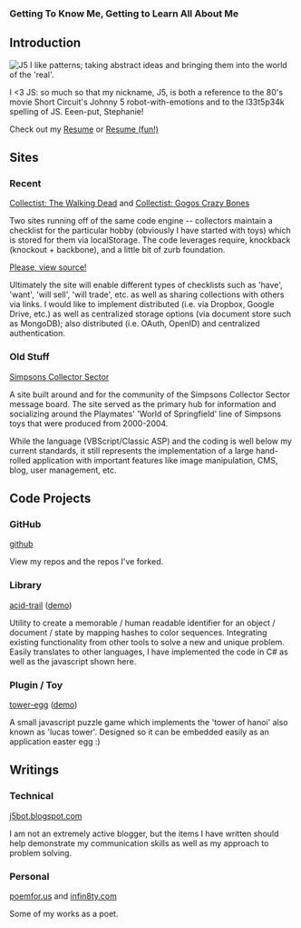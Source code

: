 ### Getting To Know Me, Getting to Learn All About Me

## Introduction
<img src="http://www.gravatar.com/avatar/2e019ae1c4a0ea28fa70280a1ac56f18.png" alt="J5" /> I like patterns; taking abstract ideas and bringing them into the world of the 'real'.

I <3 JS: so much so that my nickname, J5, is both a reference to the 80's movie Short Circuit's Johnny 5 robot-with-emotions and to the l33t5p34k spelling of JS.  Eeen-put, Stephanie!

Check out my [Resume](https://www.dropbox.com/s/owgwy2dfmjn9990/Jonathan%20%27J5%27%20Cook%20-%20Resume.pdf) or [Resume (fun!)](https://www.dropbox.com/s/996tkdbvjzb61qd/Jonathan%20%27J5%27%20Cook%20-%20Fun%20Resume.pdf)

## Sites
### Recent
[Collectist: The Walking Dead](http://thewalkingdead.collectist.org)
and [Collectist: Gogos Crazy Bones](http://gogos.collectist.org)

Two sites running off of the same code engine -- collectors maintain a checklist for the particular hobby (obviously I have started with toys) which is stored for them via localStorage.  The code leverages require, knockback (knockout + backbone), and a little bit of zurb foundation.

[Please, view source!](view-source:http://thewalkingdead.collectist.org)

Ultimately the site will enable different types of checklists such as 'have', 'want', 'will sell', 'will trade', etc. as well as sharing collections with others via links.  I would like to implement distributed (i.e. via Dropbox, Google Drive, etc.) as well as centralized storage options (via document store such as MongoDB); also distributed (i.e. OAuth, OpenID) and centralized authentication.

### Old Stuff

[Simpsons Collector Sector](http://simpsonscollectors.com)

A site built around and for the community of the Simpsons Collector Sector message board.  The site served as the primary hub for information and socializing around the Playmates' 'World of Springfield' line of Simpsons toys that were produced from 2000-2004.

While the language (VBScript/Classic ASP) and the coding is well below my current standards, it still represents the implementation of a large hand-rolled application with important features like image manipulation, CMS, blog, user management, etc.

## Code Projects
### GitHub
[github](http://github.com/j5bot?tab=repositories)

View my repos and the repos I've forked.

### Library
[acid-trail](http://github.com/j5bot/acid-trail)  ([demo](http://j5bot.github.io/acid-trail/demo.html))

Utility to create a memorable / human readable identifier for an object / document / state by mapping hashes to color sequences.  Integrating existing functionality from other tools to solve a new and unique problem.  Easily translates to other languages, I have implemented the code in C# as well as the javascript shown here.

### Plugin / Toy
[tower-egg](http://github.com/j5bot/tower-egg) ([demo](http://j5bot.github.com/tower-egg/tower.html))

A small javascript puzzle game which implements the 'tower of hanoi' also known as 'lucas tower'.  Designed so it can be embedded easily as an application easter egg :)

## Writings
### Technical
[j5bot.blogspot.com](http://j5bot.blogspot.com)

I am not an extremely active blogger, but the items I have written should help demonstrate my communication skills as well as my approach to problem solving.

### Personal
[poemfor.us](http://poemfor.us) and [infin8ty.com](http://infin8ty.com)

Some of my works as a poet.